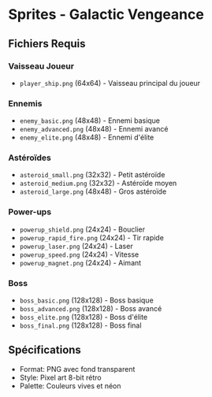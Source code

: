 # Sprites - Galactic Vengeance

## Fichiers Requis

### Vaisseau Joueur
- `player_ship.png` (64x64) - Vaisseau principal du joueur

### Ennemis
- `enemy_basic.png` (48x48) - Ennemi basique
- `enemy_advanced.png` (48x48) - Ennemi avancé
- `enemy_elite.png` (48x48) - Ennemi d'élite

### Astéroïdes
- `asteroid_small.png` (32x32) - Petit astéroïde
- `asteroid_medium.png` (32x32) - Astéroïde moyen
- `asteroid_large.png` (48x48) - Gros astéroïde

### Power-ups
- `powerup_shield.png` (24x24) - Bouclier
- `powerup_rapid_fire.png` (24x24) - Tir rapide
- `powerup_laser.png` (24x24) - Laser
- `powerup_speed.png` (24x24) - Vitesse
- `powerup_magnet.png` (24x24) - Aimant

### Boss
- `boss_basic.png` (128x128) - Boss basique
- `boss_advanced.png` (128x128) - Boss avancé
- `boss_elite.png` (128x128) - Boss d'élite
- `boss_final.png` (128x128) - Boss final

## Spécifications
- Format: PNG avec fond transparent
- Style: Pixel art 8-bit rétro
- Palette: Couleurs vives et néon
